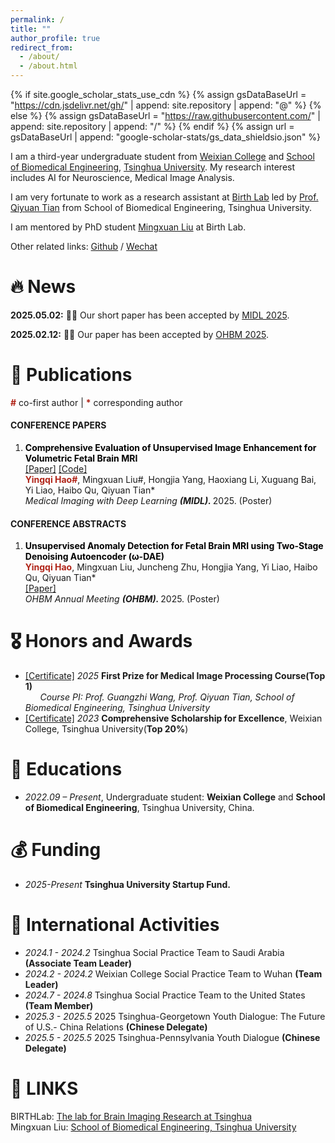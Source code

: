 ```yaml
---
permalink: /
title: ""
author_profile: true
redirect_from: 
  - /about/
  - /about.html
---
```


{% if site.google_scholar_stats_use_cdn %}
{% assign gsDataBaseUrl = "https://cdn.jsdelivr.net/gh/" | append: site.repository | append: "@" %}
{% else %}
{% assign gsDataBaseUrl = "https://raw.githubusercontent.com/" | append: site.repository | append: "/" %}
{% endif %}
{% assign url = gsDataBaseUrl | append: "google-scholar-stats/gs_data_shieldsio.json" %}

<span class='anchor' id='about-me'></span>

I am a third-year undergraduate student from [Weixian College](https://www.wxc.tsinghua.edu.cn) and [School of Biomedical Engineering](https://www.med.tsinghua.edu.cn/en/), [Tsinghua University](https://www.tsinghua.edu.cn/). My research interest includes AI for Neuroscience, Medical Image Analysis.

I am very fortunate to work as a research assistant at [Birth Lab](https://birthlab.github.io/) led by [Prof. Qiyuan Tian](https://www.med.tsinghua.edu.cn/info/1143/2126.htm) from School of Biomedical Engineering, Tsinghua University. 

I am mentored by PhD student [Mingxuan Liu](http://arktis2022.github.io) at Birth Lab.

Other related links: [Github](https://github.com/yingqihao2022) / [Wechat](../images/wechat.jpg) 

# 🔥 News
**2025.05.02:** 🎉🎉 Our short paper has been accepted by [MIDL 2025](https://2025.midl.io/).

**2025.02.12:** 🎉🎉 Our paper has been accepted by [OHBM 2025](https://www.humanbrainmapping.org/i4a/pages/index.cfm?pageid=4229).


# 📝 Publications 
<span style="color:#b02418; font-weight:bold;">#</span> co-first author | <span style="color:#b02418; font-weight:bold;">*</span> corresponding author <br> 

#### CONFERENCE PAPERS
<ol reversed>
  <li id="CA-Pub0"> 
    <span style="color:#000000; font-weight:bold;">Comprehensive Evaluation of Unsupervised Image Enhancement for Volumetric Fetal Brain MRI</span> <br>
    <a href="https://openreview.net/forum?id=RY54DHewSk">[Paper]</a> <a href="https://github.com/yingqihao2022/FetalBrainEnhancement">[Code]</a> <br> 
    <span style="color:#b02418; font-weight:bold;">Yingqi Hao#</span>, Mingxuan Liu#, Hongjia Yang, Haoxiang Li, Xuguang Bai, Yi Liao, Haibo Qu, Qiyuan Tian* <br>
    <i>Medical Imaging with Deep Learning <strong>(MIDL). </strong></i> 2025. (Poster)
  </li>
</ol>

#### CONFERENCE ABSTRACTS
<ol reversed>
  <li id="CA-Pub0"> 
    <span style="color:#000000; font-weight:bold;">Unsupervised Anomaly Detection for Fetal Brain MRI using Two-Stage Denoising Autoencoder (&#x3C9;-DAE)</span> <br>
    <span style="color:#b02418; font-weight:bold;">Yingqi Hao</span>, Mingxuan Liu, Juncheng Zhu, Hongjia Yang, Yi Liao, Haibo Qu, Qiyuan Tian*<br>
    <a href="https://hal.science/hal-04974207">[Paper]</a> <br> 
    <i> OHBM Annual Meeting <strong>(OHBM). </strong></i> 2025. (Poster)
  </li>

</ol>


# 🎖 Honors and Awards

- [[Certificate]](https://img.erpweb.eu.org/imgs/2024/06/de4438e28228284b.jpg) *2025* **First Prize for Medical Image Processing Course(Top 1)**<br /> &nbsp; &nbsp; &nbsp; *Course PI: Prof. Guangzhi Wang, Prof. Qiyuan Tian, School of Biomedical Engineering, Tsinghua University*
- [[Certificate]](https://img.erpweb.eu.org/imgs/2024/06/8593b53040f7c593.jpg) *2023* **Comprehensive Scholarship for Excellence**, Weixian College, Tsinghua University(**Top 20%**)

# 📖 Educations
- *2022.09 – Present*, Undergraduate student: **Weixian College** and **School of Biomedical Engineering**, Tsinghua University, China.

# 💰 Funding
- *2025-Present* **Tsinghua University Startup Fund.**

# 🎣 International Activities

- *2024.1 - 2024.2* Tsinghua Social Practice Team to Saudi Arabia **(Associate Team Leader)**
- *2024.2 - 2024.2* Weixian College Social Practice Team to Wuhan **(Team Leader)**
- *2024.7 - 2024.8* Tsinghua Social Practice Team to the United States **(Team Member)**
- *2025.3 - 2025.5* 2025 Tsinghua-Georgetown Youth Dialogue: The Future of U.S.- China Relations **(Chinese Delegate)**
- *2025.5 - 2025.5* 2025 Tsinghua-Pennsylvania Youth Dialogue **(Chinese Delegate)**

# 🔗 LINKS
BIRTHLab: [The lab for Brain Imaging Research at Tsinghua](https://birthlab.github.io/)<br>Mingxuan Liu: [School of Biomedical Engineering, Tsinghua University](https://arktis2022.github.io/)<br>

